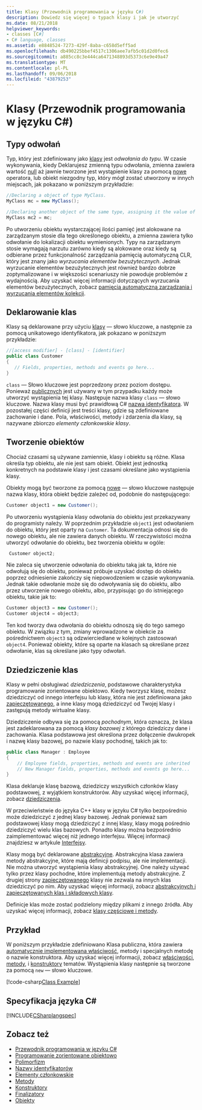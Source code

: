 ```yaml
---
title: Klasy (Przewodnik programowania w języku C#)
description: Dowiedz się więcej o typach klasy i jak je utworzyć
ms.date: 08/21/2018
helpviewer_keywords:
- classes [C#]
- C# language, classes
ms.assetid: e8848524-7273-429f-8aba-c658d5eff5ad
ms.openlocfilehash: db490225bbef4517c1306aee7afb5c01d2d0fec6
ms.sourcegitcommit: a885cc8c3e444ca6471348893d5373c6e9e49a47
ms.translationtype: MT
ms.contentlocale: pl-PL
ms.lasthandoff: 09/06/2018
ms.locfileid: "43879253"
---
```

# <a name="classes-c-programming-guide"></a>Klasy (Przewodnik programowania w języku C#)

## <a name="reference-types"></a>Typy odwołań  
Typ, który jest zdefiniowany jako [klasy](../../../csharp/language-reference/keywords/class.md) jest *odwołania do typu*. W czasie wykonywania, kiedy Deklarujesz zmienną typu odwołania, zmienna zawiera wartość [null](../../../csharp/language-reference/keywords/null.md) aż jawnie tworzone jest wystąpienie klasy za pomocą [nowe](../../../csharp/language-reference/keywords/new.md) operatora, lub obiekt niezgodny typ, który mógł zostać utworzony w innych miejscach, jak pokazano w poniższym przykładzie:

```csharp
//Declaring a object of type MyClass.
MyClass mc = new MyClass();

//Declaring another object of the same type, assigning it the value of the first object.
MyClass mc2 = mc;
```

Po utworzeniu obiektu wystarczającej ilości pamięć jest alokowane na zarządzanym stosie dla tego określonego obiektu, a zmienna zawiera tylko odwołanie do lokalizacji obiektu wymienionych. Typy na zarządzanym stosie wymagają narzutu zarówno kiedy są alokowane oraz kiedy są odbierane przez funkcjonalność zarządzania pamięcią automatyczną CLR, który jest znany jako *wyrzucania elementów bezużytecznych*. Jednak wyrzucanie elementów bezużytecznych jest również bardzo dobrze zoptymalizowane i w większości scenariuszy nie powoduje problemów z wydajnością. Aby uzyskać więcej informacji dotyczących wyrzucania elementów bezużytecznych, zobacz [pamięcią automatyczną zarządzania i wyrzucania elementów kolekcji](../../../standard/garbage-collection/gc.md).  
  
## <a name="declaring-classes"></a>Deklarowanie klas

 Klasy są deklarowane przy użyciu [klasy](../../../csharp/language-reference/keywords/class.md) — słowo kluczowe, a następnie za pomocą unikatowego identyfikatora, jak pokazano w poniższym przykładzie:

 ```csharp
//[access modifier] - [class] - [identifier]
 public class Customer
 {
    // Fields, properties, methods and events go here...
 }
```

 `class` — Słowo kluczowe jest poprzedzony przez poziom dostępu. Ponieważ [publicznych](../../language-reference/keywords/public.md) jest używany w tym przypadku każdy może utworzyć wystąpienia tej klasy. Następuje nazwa klasy `class` — słowo kluczowe. Nazwa klasy musi być prawidłową C# [nazwa identyfikatora](../inside-a-program/identifier-names.md). W pozostałej części definicji jest treści klasy, gdzie są zdefiniowane zachowanie i dane. Pola, właściwości, metody i zdarzenia dla klasy, są nazywane zbiorczo *elementy członkowskie klasy*.  
  
## <a name="creating-objects"></a>Tworzenie obiektów

Chociaż czasami są używane zamiennie, klasy i obiektu są różne. Klasa określa typ obiektu, ale nie jest sam obiekt. Obiekt jest jednostką konkretnych na podstawie klasy i jest czasami określane jako wystąpienia klasy.  
  
 Obiekty mogą być tworzone za pomocą [nowe](../../language-reference/keywords/new.md) — słowo kluczowe następuje nazwa klasy, która obiekt będzie zależeć od, podobnie do następującego:  

 ```csharp
 Customer object1 = new Customer();
 ```

 Po utworzeniu wystąpienia klasy odwołania do obiektu jest przekazywany do programisty należy. W poprzednim przykładzie `object1` jest odwołaniem do obiektu, który jest oparty na `Customer`. Ta dokumentacja odnosi się do nowego obiektu, ale nie zawiera danych obiektu. W rzeczywistości można utworzyć odwołanie do obiektu, bez tworzenia obiektu w ogóle:  
 
```csharp
 Customer object2;
```
 
 Nie zaleca się utworzenie odwołania do obiektu taką jak ta, które nie odwołują się do obiektu, ponieważ próbuje uzyskać dostęp do obiektu poprzez odniesienie zakończy się niepowodzeniem w czasie wykonywania. Jednak takie odwołanie może się do odwoływania się do obiektu, albo przez utworzenie nowego obiektu, albo, przypisując go do istniejącego obiektu, takie jak to:  

 ```csharp
 Customer object3 = new Customer();
 Customer object4 = object3;
```
  
 Ten kod tworzy dwa odwołania do obiektu odnoszą się do tego samego obiektu. W związku z tym, zmiany wprowadzone w obiekcie za pośrednictwem `object3` są odzwierciedlane w kolejnych zastosowań `object4`. Ponieważ obiekty, które są oparte na klasach są określane przez odwołanie, klas są określane jako typy odwołań.  
  
## <a name="class-inheritance"></a>Dziedziczenie klas  

Klasy w pełni obsługiwać *dziedziczenia*, podstawowe charakterystyka programowanie zorientowane obiektowo. Kiedy tworzysz klasę, możesz dziedziczyć od innego interfejsu lub klasy, która nie jest zdefiniowana jako [zapieczętowanego](../../../csharp/language-reference/keywords/sealed.md), a inne klasy mogą dziedziczyć od Twojej klasy i zastępują metody wirtualne klasy.

Dziedziczenie odbywa się za pomocą *pochodnym*, która oznacza, że klasa jest zadeklarowana za pomocą *klasy bazowej* z którego dziedziczy dane i zachowania. Klasa podstawowa jest określona przez dołączenie dwukropek i nazwę klasy bazowej, po nazwie klasy pochodnej, takich jak to:  

 ```csharp
 public class Manager : Employee
 {
     // Employee fields, properties, methods and events are inherited
     // New Manager fields, properties, methods and events go here...
 }
 ```

Klasa deklaruje klasę bazową, dziedziczy wszystkich członków klasy podstawowej, z wyjątkiem konstruktorów. Aby uzyskać więcej informacji, zobacz [dziedziczenia](inheritance.md).
  
W przeciwieństwie do języka C++ klasy w języku C# tylko bezpośrednio może dziedziczyć z jednej klasy bazowej. Jednak ponieważ sam podstawowej klasy mogą dziedziczyć z innej klasy, klasy mogą pośrednio dziedziczyć wielu klas bazowych. Ponadto klasy można bezpośrednio zaimplementować więcej niż jednego interfejsu. Więcej informacji znajdziesz w artykule [Interfejsy](../interfaces/index.md).  
  
Klasy mogą być deklarowane [abstrakcyjne](../../language-reference/keywords/abstract.md). Abstrakcyjna klasa zawiera metody abstrakcyjne, które mają definicji podpisu, ale nie implementacji. Nie można utworzyć wystąpienia klasy abstrakcyjnej. One należy używać tylko przez klasy pochodne, które implementują metody abstrakcyjne. Z drugiej strony [zapieczętowanego](../../language-reference/keywords/sealed.md) klasy nie zezwala na innych klas dziedziczyć po nim. Aby uzyskać więcej informacji, zobacz [abstrakcyjnych i zapieczętowanych klas i składowych klasy](abstract-and-sealed-classes-and-class-members.md).  
  
Definicje klas może zostać podzielony między plikami z innego źródła. Aby uzyskać więcej informacji, zobacz [klasy częściowe i metody](partial-classes-and-methods.md).  
  
## <a name="example"></a>Przykład

W poniższym przykładzie zdefiniowano Klasa publiczna, która zawiera [automatycznie implementowana właściwość](auto-implemented-properties.md), metody i specjalnych metodę o nazwie konstruktora. Aby uzyskać więcej informacji, zobacz [właściwości](properties.md), [metody](methods.md), i [konstruktory](constructors.md) tematów. Wystąpienia klasy następnie są tworzone za pomocą `new` — słowo kluczowe.  
  
[!code-csharp[Class Example](~/samples/snippets/csharp/programming-guide/classes-and-structs/class-example.cs)] 
  
## <a name="c-language-specification"></a>Specyfikacja języka C#

[!INCLUDE[CSharplangspec](~/includes/csharplangspec-md.md)]  
  
## <a name="see-also"></a>Zobacz też

- [Przewodnik programowania w języku C#](../index.md)
- [Programowanie zorientowane obiektowo](../concepts/object-oriented-programming.md)
- [Polimorfizm](polymorphism.md)
- [Nazwy identyfikatorów](../inside-a-program/identifier-names.md)
- [Elementy członkowskie](members.md)
- [Metody](methods.md)
- [Konstruktory](constructors.md)
- [Finalizatory](destructors.md)
- [Obiekty](objects.md)
